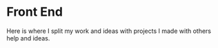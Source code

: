 # Front End

Here is where I split my work and ideas with projects I made with others help and ideas.
